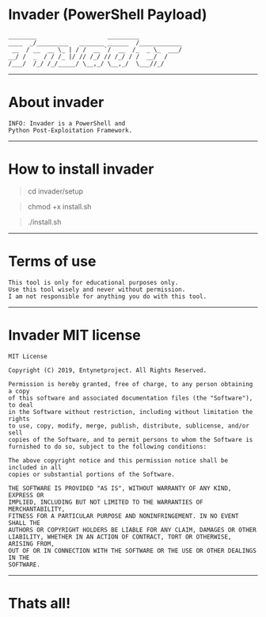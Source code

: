 # Invader (PowerShell Payload)

    ________                    _________            
    ____  _/_________   _______ ______  /____________
     __  / __  __ \_ | / /  __ `/  __  /_  _ \_  ___/
    __/ /  _  / / /_ |/ // /_/ // /_/ / /  __/  /    
    /___/  /_/ /_/_____/ \__,_/ \__,_/  \___//_/ 
    
***

# About invader

    INFO: Invader is a PowerShell and 
    Python Post-Exploitation Framework. 
    
***

# How to install invader

> cd invader/setup

> chmod +x install.sh

> ./install.sh
    
***

# Terms of use

    This tool is only for educational purposes only.
    Use this tool wisely and never without permission.
    I am not responsible for anything you do with this tool.

***

# Invader MIT license

    MIT License

    Copyright (C) 2019, Entynetproject. All Rights Reserved.

    Permission is hereby granted, free of charge, to any person obtaining a copy
    of this software and associated documentation files (the "Software"), to deal
    in the Software without restriction, including without limitation the rights
    to use, copy, modify, merge, publish, distribute, sublicense, and/or sell
    copies of the Software, and to permit persons to whom the Software is
    furnished to do so, subject to the following conditions:

    The above copyright notice and this permission notice shall be included in all
    copies or substantial portions of the Software.

    THE SOFTWARE IS PROVIDED "AS IS", WITHOUT WARRANTY OF ANY KIND, EXPRESS OR
    IMPLIED, INCLUDING BUT NOT LIMITED TO THE WARRANTIES OF MERCHANTABILITY,
    FITNESS FOR A PARTICULAR PURPOSE AND NONINFRINGEMENT. IN NO EVENT SHALL THE
    AUTHORS OR COPYRIGHT HOLDERS BE LIABLE FOR ANY CLAIM, DAMAGES OR OTHER
    LIABILITY, WHETHER IN AN ACTION OF CONTRACT, TORT OR OTHERWISE, ARISING FROM,
    OUT OF OR IN CONNECTION WITH THE SOFTWARE OR THE USE OR OTHER DEALINGS IN THE
    SOFTWARE.
    
***

# Thats all!

    


